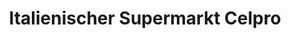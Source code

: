 ---
title: "Italienischer Supermarkt Celpro"
url: /mainz-kastel/italienischer-supermarkt-celpro/
shop: Supermarkt
---